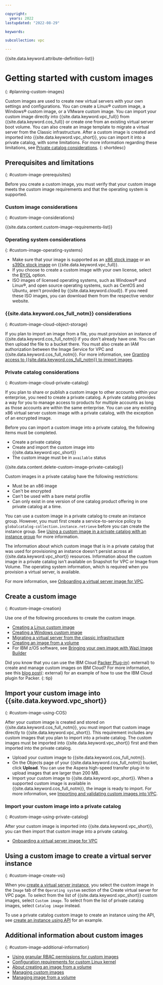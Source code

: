 ```yaml
---

copyright:
  years: 2022
lastupdated: "2022-08-29"

keywords:

subcollection: vpc

---
```


{{site.data.keyword.attribute-definition-list}}

# Getting started with custom images
{: #planning-custom-images}

Custom images are used to create new virtual servers with your own settings and configurations. You can create a Linux&reg; custom image, a Windows&reg; custom image, or a VMware custom image. You can import your custom image directly into {{site.data.keyword.vpc_full}} from {{site.data.keyword.cos_full}} or create one from an existing virtual server boot volume. You can also create an image template to migrate a virtual server from the Classic infrastructure. After a custom image is created and imported into {{site.data.keyword.vpc_short}}, you can import it into a private catalog, with some limitations. For more information regarding these limitations, see [Private catalog considerations](/docs/vpc?topic=vpc-planning-custom-images#custom-image-cloud-private-catalog).
{: shortdesc}

## Prerequisites and limitations
{: #custom-image-prerequisites}

Before you create a custom image, you must verify that your custom image meets the custom image requirements and that the operating system is supported.

### Custom image considerations
{: #custom-image-considerations}

{{site.data.content.custom-image-requirements-list}}

### Operating system considerations
{: #custom-image-operating-systems}

* Make sure that your image is supported as an [x86 stock image](/docs/vpc?topic=vpc-about-images) or an [s390x stock image](/docs/vpc?topic=vpc-vsabout-images) on {{site.data.keyword.vpc_full}}.
* If you choose to create a custom image with your own license, select the [BYOL](/docs/vpc?topic=vpc-byol-vpc-about) option.
* ISO images of licensed operating systems, such as Windows&reg; and Linux&reg;, and open source operating systems, such as CentOS and Ubuntu, aren't provided by {{site.data.keyword.cloud}}. If you need these ISO images, you can download them from the respective vendor website.

### {{site.data.keyword.cos_full_notm}} considerations
{: #custom-image-cloud-object-storage}

If you plan to import an image from a file, you must provision an instance of {{site.data.keyword.cos_full_notm}} if you don't already have one. You can then upload the file to a bucket there. You must also create an IAM authorization between the Image Service for VPC and {{site.data.keyword.cos_full_notm}}. For more information, see [Granting access to {{site.data.keyword.cos_full_notm}} to import images](/docs/vpc?topic=vpc-object-storage-prereq&interface=cli).

### Private catalog considerations
{: #custom-image-cloud-private-catalog}

If you plan to share or publish a custom image to other accounts within your enterprise, you need to create a private catalog. A private catalog provides a way for you to manage access to products for multiple accounts as long as those accounts are within the same enterprise. You can use any existing x86 virtual server custom image with a private catalog, with the exception of an encrypted image.

Before you can import a custom image into a private catalog, the following items must be completed.

* Create a private catalog
* Create and import the custom image into {{site.data.keyword.vpc_short}}
* The custom image must be in `available` status

{{site.data.content.delete-custom-image-private-catalog}}

Custom images in a private catalog have the following restrictions:

* Must be an x86 image
* Can't be encrypted
* Can't be used with a bare metal profile
* Can only exist in one version of one catalog product offering in one private catalog at a time.

You can use a custom image in a private catalog to create an instance group. However, you must first create a service-to-service policy to `globalcatalog-collection.instance.retrieve` before you can create the instance group. See [Using a custom image in a private catalog with an instance group](/docs/vpc?topic=vpc-private-catalog-image-instance-group&interface=ui) for more information.

The information about which custom image that is in a private catalog that was used for provisioning an instance doesn't persist across all {{site.data.keyword.vpc_short}} resources. Information about the custom image in a private catalog isn't available on Snapshot for VPC or Image from Volume. The operating system information, which is required when you provision a virtual server, is available.

For more information, see [Onboarding a virtual server image for VPC](/docs/account?topic=account-catalog-vsivpc-tutorial&interface=ui).

## Create a custom image
{: #custom-image-creation}

Use one of the following procedures to create the custom image.

* [Creating a Linux custom image](/docs/vpc?topic=vpc-create-linux-custom-image)
* [Creating a Windows custom image](/docs/vpc?topic=vpc-create-windows-custom-image)
* [Migrating a virtual server from the classic infrastructure](/docs/vpc?topic=vpc-migrate-vsi-to-vpc)
* [Creating an image from a volume](/docs/vpc?topic=vpc-create-ifv&interface=ui)
* For IBM z/OS software, see [Bringing your own image with Wazi Image Builder](https://www.ibm.com/docs/en/wazi-aas/1.0.0?topic=bringing-your-own-image-wazi-image-builder)

Did you know that you can use the IBM Cloud [Packer Plug-in](https://github.com/IBM/packer-plugin-ibmcloud){: external} to create and manage custom images on IBM Cloud? For more information, see this [blog post](https://www.ibm.com/cloud/blog/build-hardened-and-pre-configured-vpc-custom-images-with-packer){: external} for an example of how to use the IBM Cloud plugin for Packer.
{: tip}

## Import your custom image into {{site.data.keyword.vpc_short}}
{: #custom-image-using-COS}

After your custom image is created and stored on {{site.data.keyword.cos_full_notm}}, you must import that custom image directly to {{site.data.keyword.vpc_short}}. This requirement includes any custom images that you plan to import into a private catalog. The custom images must be imported into {{site.data.keyword.vpc_short}} first and then imported into the private catalog.

* Upload your custom image to {{site.data.keyword.cos_full_notm}}.
* On the Objects page of your {{site.data.keyword.cos_full_notm}} bucket, click **Upload**. You can use the Aspera high-speed transfer plug-in to upload images that are larger than 200 MB.
* Import your custom image to {{site.data.keyword.vpc_short}}. When a supported custom image is available in {{site.data.keyword.cos_full_notm}}, the image is ready to import. For more information, see [Importing and validating custom images into VPC](/docs/vpc?topic=vpc-importing-custom-images-vpc).

### Import your custom image into a private catalog
{: #custom-image-using-private-catalog}

After your custom image is imported into {{site.data.keyword.vpc_short}}, you can then import that custom image into a private catalog.

* [Onboarding a virtual server image for VPC](/docs/account?topic=account-catalog-vsivpc-tutorial&interface=ui)

## Using a custom image to create a virtual server instance
{: #custom-image-create-vsi}

When you [create a virtual server instance](/docs/vpc?topic=vpc-creating-virtual-servers), you select the custom image in the `Image` tab of the `Operating system` section of the Create virtual server for VPC page. To select from the list of {{site.data.keyword.vpc_short}} custom images, select `Custom image`. To select from the list of private catalog images, select `Catalog image` instead.

To use a private catalog custom image to create an instance using the API, see [create an instance using API](/docs/vpc?topic=vpc-creating-vpc-resources-with-cli-and-api&interface=api#create-instance-private-catalog-image) for an example.


## Additional information about custom images
{: #custom-image-additional-information}

* [Using granular RBAC permissions for custom images](/docs/vpc?topic=vpc-using-granular-RBAC-permissions-for-custom-images)
* [Configuration requirements for custom Linux kernel](/docs/vpc?topic=vpc-configuration-requirements-for-custom-linux-kernels)
* [About creating an image from a volume](/docs/vpc?topic=vpc-image-from-volume-vpc&interface=ui)
* [Managing custom images](/docs/vpc?topic=vpc-managing-custom-images&interface=ui)
* [Managing image from a volume](/docs/vpc?topic=vpc-image-from-volume-vpc-manage&interface=ui)
